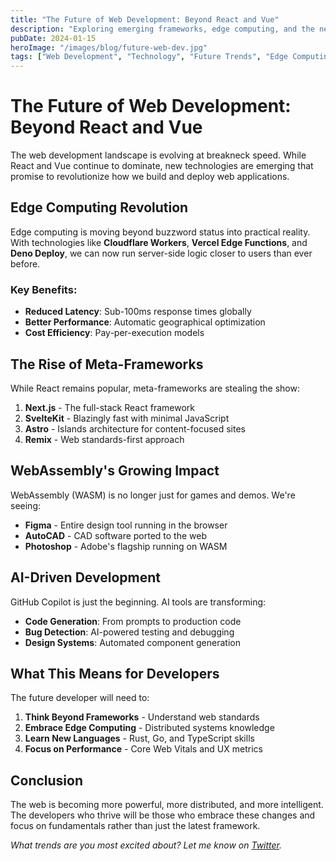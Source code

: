 ```yaml
---
title: "The Future of Web Development: Beyond React and Vue"
description: "Exploring emerging frameworks, edge computing, and the next generation of web technologies that will shape how we build applications."
pubDate: 2024-01-15
heroImage: "/images/blog/future-web-dev.jpg"
tags: ["Web Development", "Technology", "Future Trends", "Edge Computing"]
---
```


# The Future of Web Development: Beyond React and Vue

The web development landscape is evolving at breakneck speed. While React and Vue continue to dominate, new technologies are emerging that promise to revolutionize how we build and deploy web applications.

## Edge Computing Revolution

Edge computing is moving beyond buzzword status into practical reality. With technologies like **Cloudflare Workers**, **Vercel Edge Functions**, and **Deno Deploy**, we can now run server-side logic closer to users than ever before.

### Key Benefits:

- **Reduced Latency**: Sub-100ms response times globally
- **Better Performance**: Automatic geographical optimization
- **Cost Efficiency**: Pay-per-execution models

## The Rise of Meta-Frameworks

While React remains popular, meta-frameworks are stealing the show:

1. **Next.js** - The full-stack React framework
2. **SvelteKit** - Blazingly fast with minimal JavaScript
3. **Astro** - Islands architecture for content-focused sites
4. **Remix** - Web standards-first approach

## WebAssembly's Growing Impact

WebAssembly (WASM) is no longer just for games and demos. We're seeing:

- **Figma** - Entire design tool running in the browser
- **AutoCAD** - CAD software ported to the web
- **Photoshop** - Adobe's flagship running on WASM

## AI-Driven Development

GitHub Copilot is just the beginning. AI tools are transforming:

- **Code Generation**: From prompts to production code
- **Bug Detection**: AI-powered testing and debugging
- **Design Systems**: Automated component generation

## What This Means for Developers

The future developer will need to:

1. **Think Beyond Frameworks** - Understand web standards
2. **Embrace Edge Computing** - Distributed systems knowledge
3. **Learn New Languages** - Rust, Go, and TypeScript skills
4. **Focus on Performance** - Core Web Vitals and UX metrics

## Conclusion

The web is becoming more powerful, more distributed, and more intelligent. The developers who thrive will be those who embrace these changes and focus on fundamentals rather than just the latest framework.

_What trends are you most excited about? Let me know on [Twitter](https://twitter.com/hashir)._
